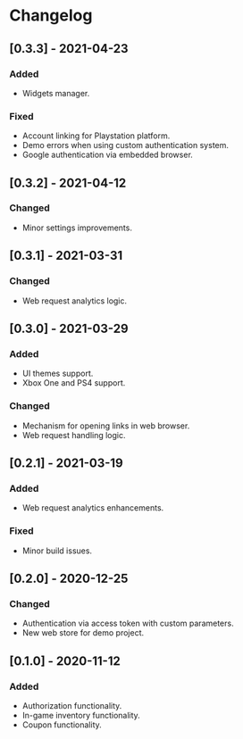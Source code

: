 # Changelog

## [0.3.3] - 2021-04-23

### Added
- Widgets manager.

### Fixed
- Account linking for Playstation platform.
- Demo errors when using custom authentication system.
- Google authentication via embedded browser.

## [0.3.2] - 2021-04-12

### Changed
- Minor settings improvements.

## [0.3.1] - 2021-03-31

### Changed
- Web request analytics logic.

## [0.3.0] - 2021-03-29

### Added
- UI themes support.
- Xbox One and PS4 support.

### Changed
- Mechanism for opening links in web browser.
- Web request handling logic.

## [0.2.1] - 2021-03-19

### Added
- Web request analytics enhancements.

### Fixed
- Minor build issues.

## [0.2.0] - 2020-12-25

### Changed
- Authentication via access token with custom parameters.
- New web store for demo project.

## [0.1.0] - 2020-11-12

### Added
- Authorization functionality.
- In-game inventory functionality.
- Coupon functionality.
